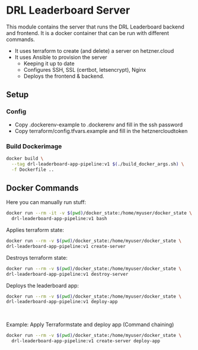 # DRL Leaderboard Server
This module contains the server that runs the DRL Leaderboard backend and frontend. It is a docker container that can be run with different commands.
* It uses terraform to create (and delete) a server on hetzner.cloud
* It uses Ansible to provision the server
  * Keeping it up to date
  * Configures SSH, SSL (certbot, letsencrypt), Nginx
  * Deploys the frontend & backend.
  
## Setup

### Config
- Copy .dockerenv-example to .dockerenv and fill in the ssh password
- Copy terraform/config.tfvars.example and fill in the hetznercloudtoken

### Build Dockerimage
```bash
docker build \
  --tag drl-leaderboard-app-pipeline:v1 $(./build_docker_args.sh) \
  -f Dockerfile ..
```

## Docker Commands
Here you can manually run stuff:
```bash
docker run --rm -it -v $(pwd)/docker_state:/home/myuser/docker_state \
  drl-leaderboard-app-pipeline:v1 bash
```
Applies terraform state:
```bash
docker run --rm -v $(pwd)/docker_state:/home/myuser/docker_state \
drl-leaderboard-app-pipeline:v1 create-server
```
Destroys terraform state:
```bash
docker run --rm -v $(pwd)/docker_state:/home/myuser/docker_state \
drl-leaderboard-app-pipeline:v1 destroy-server
```
Deploys the leaderboard app:
```bash
docker run --rm -v $(pwd)/docker_state:/home/myuser/docker_state \
drl-leaderboard-app-pipeline:v1 deploy-app
```
<br/>

Example: Apply Terraformstate and deploy app (Command chaining)
```bash
docker run --rm -v $(pwd)/docker_state:/home/myuser/docker_state \
  drl-leaderboard-app-pipeline:v1 create-server deploy-app
```
